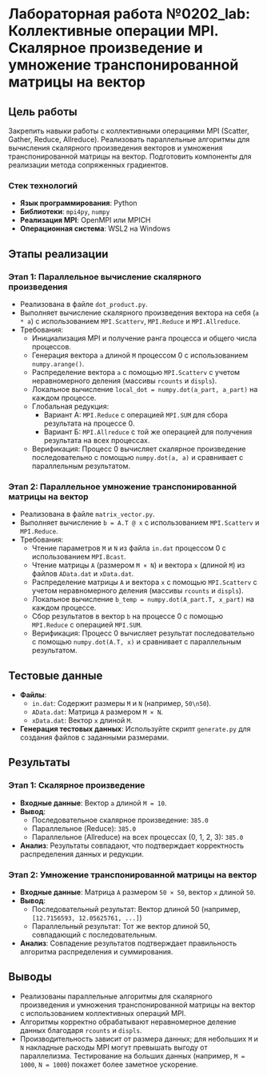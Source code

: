 # Лабораторная работа №0202_lab: Коллективные операции MPI. Скалярное произведение и умножение транспонированной матрицы на вектор

## Цель работы
Закрепить навыки работы с коллективными операциями MPI (Scatter, Gather, Reduce, Allreduce). Реализовать параллельные алгоритмы для вычисления скалярного произведения векторов и умножения транспонированной матрицы на вектор. Подготовить компоненты для реализации метода сопряженных градиентов.

### Стек технологий
- **Язык программирования**: Python
- **Библиотеки**: `mpi4py`, `numpy`
- **Реализация MPI**: OpenMPI или MPICH
- **Операционная система**: WSL2 на Windows

## Этапы реализации

### Этап 1: Параллельное вычисление скалярного произведения
- Реализована в файле `dot_product.py`.
- Выполняет вычисление скалярного произведения вектора на себя (`a * a`) с использованием `MPI.Scatterv`, `MPI.Reduce` и `MPI.Allreduce`.
- Требования:
  - Инициализация MPI и получение ранга процесса и общего числа процессов.
  - Генерация вектора `a` длиной `M` процессом 0 с использованием `numpy.arange()`.
  - Распределение вектора `a` с помощью `MPI.Scatterv` с учетом неравномерного деления (массивы `rcounts` и `displs`).
  - Локальное вычисление `local_dot = numpy.dot(a_part, a_part)` на каждом процессе.
  - Глобальная редукция:
    - Вариант А: `MPI.Reduce` с операцией `MPI.SUM` для сбора результата на процессе 0.
    - Вариант Б: `MPI.Allreduce` с той же операцией для получения результата на всех процессах.
  - Верификация: Процесс 0 вычисляет скалярное произведение последовательно с помощью `numpy.dot(a, a)` и сравнивает с параллельным результатом.

### Этап 2: Параллельное умножение транспонированной матрицы на вектор
- Реализована в файле `matrix_vector.py`.
- Выполняет вычисление `b = A.T @ x` с использованием `MPI.Scatterv` и `MPI.Reduce`.
- Требования:
  - Чтение параметров `M` и `N` из файла `in.dat` процессом 0 с использованием `MPI.Bcast`.
  - Чтение матрицы `A` (размером `M × N`) и вектора `x` (длиной `M`) из файлов `AData.dat` и `xData.dat`.
  - Распределение матрицы `A` и вектора `x` с помощью `MPI.Scatterv` с учетом неравномерного деления (массивы `rcounts` и `displs`).
  - Локальное вычисление `b_temp = numpy.dot(A_part.T, x_part)` на каждом процессе.
  - Сбор результатов в вектор `b` на процессе 0 с помощью `MPI.Reduce` с операцией `MPI.SUM`.
  - Верификация: Процесс 0 вычисляет результат последовательно с помощью `numpy.dot(A.T, x)` и сравнивает с параллельным результатом.

## Тестовые данные
- **Файлы**:
  - `in.dat`: Содержит размеры `M` и `N` (например, `50\n50`).
  - `AData.dat`: Матрица `A` размером `M × N`.
  - `xData.dat`: Вектор `x` длиной `M`.
- **Генерация тестовых данных**: Используйте скрипт `generate.py` для создания файлов с заданными размерами.

## Результаты
### Этап 1: Скалярное произведение
- **Входные данные**: Вектор `a` длиной `M = 10`.
- **Вывод**:
  - Последовательное скалярное произведение: `385.0`
  - Параллельное (Reduce): `385.0`
  - Параллельное (Allreduce) на всех процессах (0, 1, 2, 3): `385.0`
- **Анализ**: Результаты совпадают, что подтверждает корректность распределения данных и редукции.

### Этап 2: Умножение транспонированной матрицы на вектор
- **Входные данные**: Матрица `A` размером `50 × 50`, вектор `x` длиной `50`.
- **Вывод**:
  - Последовательный результат: Вектор длиной 50 (например, `[12.7156593, 12.05625761, ...]`)
  - Параллельный результат: Тот же вектор длиной 50, совпадающий с последовательным.
- **Анализ**: Совпадение результатов подтверждает правильность алгоритма распределения и суммирования.


## Выводы
- Реализованы параллельные алгоритмы для скалярного произведения и умножения транспонированной матрицы на вектор с использованием коллективных операций MPI.
- Алгоритмы корректно обрабатывают неравномерное деление данных благодаря `rcounts` и `displs`.
- Производительность зависит от размера данных; для небольших `M` и `N` накладные расходы MPI могут превышать выгоду от параллелизма. Тестирование на больших данных (например, `M = 1000`, `N = 1000`) покажет более заметное ускорение.
